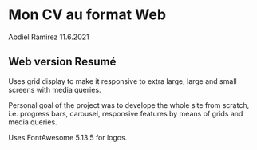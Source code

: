 # Mon CV au format Web

Abdiel Ramirez 11.6.2021

## Web version Resumé

Uses grid display to make it responsive to extra large, large and small screens with media queries.

Personal goal of the project was to develope the whole site from scratch, i.e. progress bars, carousel, responsive features by means of grids and media queries.

Uses FontAwesome 5.13.5 for logos.

